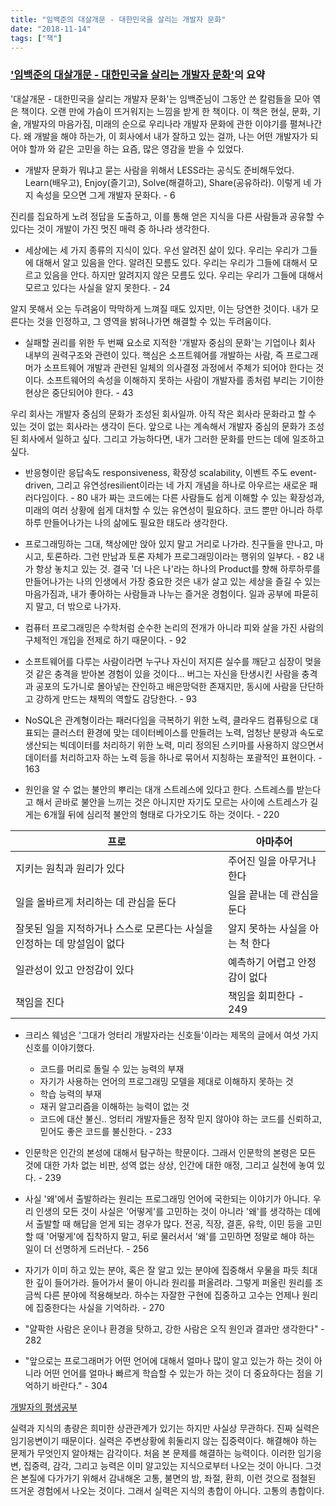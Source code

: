 ```yaml
---
title: "임백준의 대살개문 - 대한민국을 살리는 개발자 문화"
date: "2018-11-14"
tags: ["책"]
---
```


### ['임백준의 대살개문 - 대한민국을 살리는 개발자 문화'](https://www.aladin.co.kr/shop/wproduct.aspx?ItemId=82297322)의 요약

<!-- end -->

'대살개문 - 대한민국을 살리는 개발자 문화'는 임백준님이 그동안 쓴 칼럼들을 모아 엮은 책이다. 오랜 만에 가슴이 뜨거워지는 느낌을 받게 한 책이다. 이 책은 현실, 문화, 기술, 개발자의 마음가짐, 미래의 순으로 우리나라 개발자 문화에 관한 이야기를 펼쳐나간다. 왜 개발을 해야 하는가, 이 회사에서 내가 잘하고 있는 걸까, 나는 어떤 개발자가 되어야 할까 와 같은 고민을 하는 요즘, 많은 영감을 받을 수 있었다.

- 개발자 문화가 뭐냐고 묻는 사람을 위해서 LESS라는 공식도 준비해두었다. Learn(배우고), Enjoy(즐기고), Solve(해결하고), Share(공유하라). 이렇게 네 가지 속성을 모으면 그게 개발자 문화다. - 6

진리를 집요하게 노려 정답을 도출하고, 이를 통해 얻은 지식을 다른 사람들과 공유할 수 있다는 것이 개발이 가진 멋진 매력 중 하나라 생각한다.


- 세상에는 세 가지 종류의 지식이 있다. 우선 알려진 삶이 있다. 우리는 우리가 그들에 대해서 알고 있음을 안다. 알려진 모름도 있다. 우리는 우리가 그들에 대해서 모르고 있음을 안다. 하지만 알려지지 않은 모름도 있다. 우리는 우리가 그들에 대해서 모르고 있다는 사실을 알지 못한다. - 24

알지 못해서 오는 두려움이 막막하게 느껴질 때도 있지만, 이는 당연한 것이다. 내가 모른다는 것을 인정하고, 그 영역을 밝혀나가면 해결할 수 있는 두려움이다.


- 실패할 권리를 위한 두 번째 요소로 지적한 '개발자 중심의 문화'는 기업이나 회사 내부의 권력구조와 관련이 있다. 핵심은 소프트웨어를 개발하는 사람, 즉 프로그래머가 소프트웨어 개발과 관련된 일체의 의사결정 과정에서 주체가 되어야 한다는 것이다. 소프트웨어의 속성을 이해하지 못하는 사람이 개발자를 종처럼 부리는 기이한 현상은 중단되어야 한다. - 43

우리 회사는 개발자 중심의 문화가 조성된 회사일까. 아직 작은 회사라 문화라고 할 수 있는 것이 없는 회사라는 생각이 든다. 앞으로 나는 계속해서 개발자 중심의 문화가 조성된 회사에서 일하고 싶다. 그리고 가능하다면, 내가 그러한 문화를 만드는 데에 일조하고 싶다.


- 반응형이란 응답속도 responsiveness, 확장성 scalability, 이벤트 주도 event-driven, 그리고 유연성resilient이라는 네 가지 개념을 하나로 아우르는 새로운 패러다임이다. - 80
내가 짜는 코드에는 다른 사람들도 쉽게 이해할 수 있는 확장성과, 미래의 여러 상황에 쉽게 대처할 수 있는 유연성이 필요하다. 코드 뿐만 아니라 하루하루 만들어나가는 나의 삶에도 필요한 태도라 생각한다.


- 프로그래밍하는 그대, 책상에만 앉아 있지 말고 거리로 나가라. 친구들을 만나고, 마시고, 토론하라. 그런 만남과 토론 자체가 프로그래밍이라는 행위의 일부다. - 82
내가 항상 놓치고 있는 것. 결국 '더 나은 나'라는 하나의 Product를 향해 하루하루를 만들어나가는 나의 인생에서 가장 중요한 것은 내가 살고 있는 세상을 즐길 수 있는 마음가짐과, 내가 좋아하는 사람들과 나누는 즐거운 경험이다. 일과 공부에 파묻히지 말고, 더 밖으로 나가자.


- 컴퓨터 프로그래밍은 수학처럼 순수한 논리의 전개가 아니라 피와 살을 가진 사람의 구체적인 개입을 전제로 하기 때문이다. - 92
- 소프트웨어를 다루는 사람이라면 누구나 자신이 저지른 실수를 깨닫고 심장이 멎을 것 같은 충격을 받아본 경험이 있을 것이다... 버그는 자신을 탄생시킨 사람을 충격과 공포의 도가니로 몰아넣는 잔인하고 배은망덕한 존재지만, 동시에 사람을 단단하고 강하게 만드는 채찍의 역할도 감당한다. - 93
- NoSQL은 관계형이라는 패러다임을 극복하기 위한 노력, 클라우드 컴퓨팅으로 대표되는 클러스터 환경에 맞는 데이터베이스를 만들려는 노력, 엄청난 분량과 속도로 생산되는 빅데이터를 처리하기 위한 노력, 미리 정의된 스키마를 사용하지 않으면서 데이터를 처리하고자 하는 노력 등을 하나로 묶어서 지칭하는 포괄적인 표현이다. - 163
- 원인을 알 수 없는 불안의 뿌리는 대개 스트레스에 있다고 한다. 스트레스를 받는다고 해서 곧바로 불안을 느끼는 것은 아니지만 자기도 모르는 사이에 스트레스가 길게는 6개월 뒤에 심리적 불안의 형태로 다가오기도 하는 것이다. - 220

| 프로                                                                    | 아마추어                        |
|------------------------------------------------------------------------|---------------------------------|
| 지키는 원칙과 원리가 있다                                                 | 주어진 일을 아무거나 한다       |
| 일을 올바르게 처리하는 데 관심을 둔다                                   | 일을 끝내는 데 관심을 둔다      |
| 잘못된 일을 지적하거나 스스로 모른다는 사실을 인정하는 데 망설임이 없다 | 알지 못하는 사실을 아는 척 한다 |
| 일관성이 있고 안정감이 있다                                             | 예측하기 어렵고 안정감이 없다   |
| 책임을 진다                                                             | 책임을 회피한다                 - 249|

- 크리스 웨넘은 '그대가 엉터리 개발자라는 신호들'이라는 제목의 글에서 여섯 가지 신호를 이야기했다.
  - 코드를 머리로 돌릴 수 있는 능력의 부재
  - 자기가 사용하는 언어의 프로그래밍 모델을 제대로 이해하지 못하는 것
  - 학습 능력의 부재
  - 재귀 알고리즘을 이해하는 능력이 없는 것
  - 코드에 대산 불신.. 엉터리 개발자들은 정작 믿지 않아야 하는 코드를 신뢰하고, 믿어도 좋은 코드를 불신한다. - 233


- 인문학은 인간의 본성에 대해서 탐구하는 학문이다. 그래서 인문학의 본령은 모든 것에 대한 가차 없는 비판, 성역 없는 상상, 인간에 대한 애정, 그리고 실천에 놓여 있다. - 239


- 사실 '왜'에서 출발하라는 원리는 프로그래밍 언어에 국한되는 이야기가 아니다. 우리 인생의 모든 것이 사실은 '어떻게'를 고민하는 것이 아니라 '왜'를 생각하는 데에서 출발할 때 해답을 얻게 되는 경우가 많다. 전공, 직장, 결혼, 유학, 이민 등을 고민할 때 '어떻게'에 집착하지 말고, 뒤로 물러서서 '왜'를 고민하면 정말로 해야 하는 일이 더 선명하게 드러난다. - 256
- 자기가 이미 하고 있는 분야, 혹은 잘 알고 있는 분야에 집중해서 우물을 파듯 최대한 깊이 들어가라. 들어가서 물이 아니라 원리를 퍼올려라. 그렇게 퍼올린 원리를 조금씩 다른 분야에 적용해보라. 하수는 자잘한 구현에 집중하고 고수는 언제나 원리에 집중한다는 사실을 기억하라. - 270
- "얄팍한 사람은 운이나 환경을 탓하고, 강한 사람은 오직 원인과 결과만 생각한다" - 282
- "앞으로는 프로그래머가 어떤 언어에 대해서 얼마나 많이 알고 있는가 하는 것이 아니라 어떤 언어를 얼마나 빠르게 학습할 수 있는가 하는 것이 더 중요하다는 점을 기억하기 바란다." - 304

[개발자의 평생공부](http://www.zdnet.co.kr/view/?no=20170616090644)

실력과 지식의 총량은 희미한 상관관계가 있기는 하지만 사실상 무관하다. 진짜 실력은 임기응변이기 때문이다. 실력은 주변상황에 휘둘리지 않는 집중력이다. 해결해야 하는 문제가 무엇인지 알아채는 감각이다. 처음 본 문제를 해결하는 능력이다. 이러한 임기응변, 집중력, 감각, 그리고 능력은 이미 알고있는 지식으로부터 나오는 것이 아니다. 그것은 본질에 다가가기 위해서 감내해온 고통, 불면의 밤, 좌절, 환희, 이런 것으로 점철된 뜨거운 경험에서 나오는 것이다. 그래서 실력은 지식의 총합이 아니다. 고통의 총합이다.
